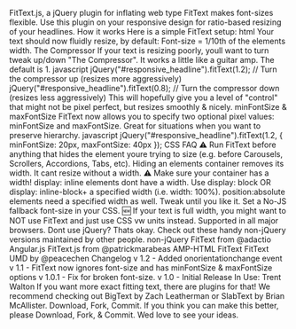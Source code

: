 FitText.js, a jQuery plugin for inflating web type FitText makes font-sizes flexible. Use this plugin on your responsive design for ratio-based resizing of your headlines. How it works Here is a simple FitText setup: html <script src="http://ajax.googleapis.com/ajax/libs/jquery/1/jquery.min.js"></script> <script src="jquery.fittext.js"></script> <script> jQuery("#responsive_headline").fitText(); </script> Your text should now fluidly resize, by default: Font-size = 1/10th of the elements width. The Compressor If your text is resizing poorly, youll want to turn tweak up/down "The Compressor". It works a little like a guitar amp. The default is 1. javascript jQuery("#responsive_headline").fitText(1.2); // Turn the compressor up (resizes more aggressively) jQuery("#responsive_headline").fitText(0.8); // Turn the compressor down (resizes less aggressively) This will hopefully give you a level of "control" that might not be pixel perfect, but resizes smoothly & nicely. minFontSize & maxFontSize FitText now allows you to specify two optional pixel values: minFontSize and maxFontSize. Great for situations when you want to preserve hierarchy. javascript jQuery("#responsive_headline").fitText(1.2, { minFontSize: 20px, maxFontSize: 40px }); CSS FAQ :warning: Run FitText before anything that hides the element youre trying to size (e.g. before Carousels, Scrollers, Accordions, Tabs, etc). Hiding an elements container removes its width. It cant resize without a width. :warning: Make sure your container has a width! display: inline elements dont have a width. Use display: block OR display: inline-block+ a specified width (i.e. width: 100%). position:absolute elements need a specified width as well. Tweak until you like it. Set a No-JS fallback font-size in your CSS. :new: If your text is full width, you might want to NOT use FitText and just use CSS vw units instead. Supported in all major browsers. Dont use jQuery? Thats okay. Check out these handy non-jQuery versions maintained by other people. non-jQuery FitText from @adactio Angular.js FitText.js from @patrickmarabeas AMP-HTML FitText FitText UMD by @peacechen Changelog v 1.2 - Added onorientationchange event v 1.1 - FitText now ignores font-size and has minFontSize & maxFontSize options v 1.0.1 - Fix for broken font-size. v 1.0 - Initial Release In Use: Trent Walton If you want more exact fitting text, there are plugins for that! We recommend checking out BigText by Zach Leatherman or SlabText by Brian McAllister. Download, Fork, Commit. If you think you can make this better, please Download, Fork, & Commit. Wed love to see your ideas.